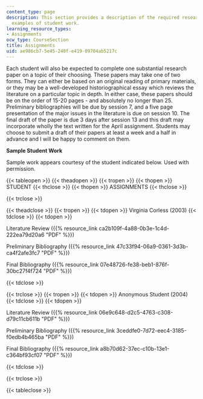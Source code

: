 ```yaml
---
content_type: page
description: This section provides a description of the required research paper and
  examples of student work.
learning_resource_types:
- Assignments
ocw_type: CourseSection
title: Assignments
uid: ae986cb7-5e45-240f-e419-09704ab5217c
---
```


Each student will also be expected to complete one substantial research paper on a topic of their choosing. These papers may take one of two forms. They can either be based on an original reading of primary materials, or they may be a well-developed historiographical essay which reviews the literature on a particular topic in depth. In either case, these papers should be on the order of 15-20 pages - and absolutely no longer than 25. Preliminary bibliographies will be due by session 7, and a five page presentation of the major issues in the literature is due on session 10. The final draft of the paper is due 3 days after session 13 and this draft may incorporate wholly the text written for the April assignment. Students may choose to submit a draft of their papers at least a week and a half in advance and I will be happy to comment on them.

**Sample Student Work**

Sample work appears courtesy of the student indicated below. Used with permission.

{{< tableopen >}}
{{< theadopen >}}
{{< tropen >}}
{{< thopen >}}
STUDENT
{{< thclose >}}
{{< thopen >}}
ASSIGNMENTS
{{< thclose >}}

{{< trclose >}}

{{< theadclose >}}
{{< tropen >}}
{{< tdopen >}}
Virginia Corless (2003)
{{< tdclose >}}
{{< tdopen >}}


Literature Review ({{% resource_link ca2b109f-4a88-0b3e-1c4d-222ea79d20a6 "PDF" %}})

Preliminary Bibliography ({{% resource_link 47c33f94-06a9-0361-3d3b-ca4f2afe3fc7 "PDF" %}})

Final Bibliography ({{% resource_link 07e48726-fe38-beb1-876f-30bc27f4f724 "PDF" %}})


{{< tdclose >}}

{{< trclose >}}
{{< tropen >}}
{{< tdopen >}}
Anonymous Student (2004)
{{< tdclose >}}
{{< tdopen >}}


Literature Review ({{% resource_link 06e9c648-d2c5-4763-c308-d79c11cb611b "PDF" %}})

Preliminary Bibliography ({{% resource_link 3ceddfe0-7d72-eec4-3185-f0edb4b465ba "PDF" %}})

Final Bibliography ({{% resource_link a8b70d62-37ec-c10b-13e1-c364bf93cf07 "PDF" %}})


{{< tdclose >}}

{{< trclose >}}

{{< tableclose >}}